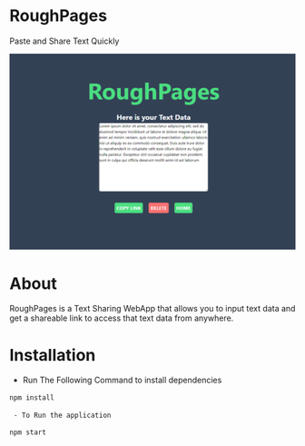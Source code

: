 # RoughPages
 Paste and Share Text Quickly

 ![](img/show1.png)

# About
  RoughPages is a Text Sharing WebApp that allows you to input text data and get a shareable link to access that
  text data from anywhere.

# Installation
  - Run The Following Command to install dependencies
  ```sh
  npm install
  ```
     - To Run the application
  ```sh
  npm start

  ```
